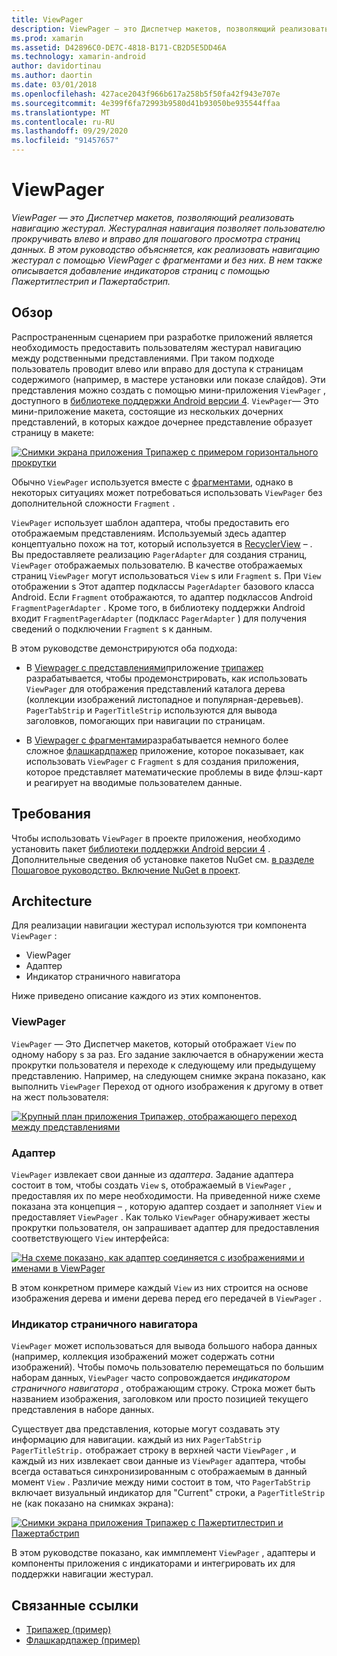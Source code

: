 ```yaml
---
title: ViewPager
description: ViewPager — это Диспетчер макетов, позволяющий реализовать навигацию жестурал. Жестуралная навигация позволяет пользователю прокручивать влево и вправо для пошагового просмотра страниц данных. В этом руководство объясняется, как реализовать навигацию жестурал с помощью ViewPager с фрагментами и без них. В нем также описывается добавление индикаторов страниц с помощью Пажертитлестрип и Пажертабстрип.
ms.prod: xamarin
ms.assetid: D42896C0-DE7C-4818-B171-CB2D5E5DD46A
ms.technology: xamarin-android
author: davidortinau
ms.author: daortin
ms.date: 03/01/2018
ms.openlocfilehash: 427ace2043f966b617a258b5f50fa42f943e707e
ms.sourcegitcommit: 4e399f6fa72993b9580d41b93050be935544ffaa
ms.translationtype: MT
ms.contentlocale: ru-RU
ms.lasthandoff: 09/29/2020
ms.locfileid: "91457657"
---
```

# <a name="viewpager"></a>ViewPager

_ViewPager — это Диспетчер макетов, позволяющий реализовать навигацию жестурал. Жестуралная навигация позволяет пользователю прокручивать влево и вправо для пошагового просмотра страниц данных. В этом руководство объясняется, как реализовать навигацию жестурал с помощью ViewPager с фрагментами и без них. В нем также описывается добавление индикаторов страниц с помощью Пажертитлестрип и Пажертабстрип._

## <a name="overview"></a>Обзор

Распространенным сценарием при разработке приложений является необходимость предоставить пользователям жестурал навигацию между родственными представлениями. При таком подходе пользователь проводит влево или вправо для доступа к страницам содержимого (например, в мастере установки или показе слайдов). Эти представления можно создать с помощью мини-приложения `ViewPager` , доступного в [библиотеке поддержки Android версии 4](https://www.nuget.org/packages/Xamarin.Android.Support.v4/). `ViewPager`— Это мини-приложение макета, состоящие из нескольких дочерних представлений, в которых каждое дочернее представление образует страницу в макете: 

[![Снимки экрана приложения Трипажер с примером горизонтального прокрутки](images/01-intro-sml.png)](images/01-intro.png#lightbox)

Обычно `ViewPager` используется вместе с [фрагментами](~/android/platform/fragments/index.md), однако в некоторых ситуациях может потребоваться использовать `ViewPager` без дополнительной сложности `Fragment` .

`ViewPager` использует шаблон адаптера, чтобы предоставить его отображаемым представлениям. Используемый здесь адаптер концептуально похож на тот, который используется в [RecyclerView](~/android/user-interface/layouts/recycler-view/index.md) &ndash; . Вы предоставляете реализацию `PagerAdapter` для создания страниц, `ViewPager` отображаемых пользователю. В качестве отображаемых страниц `ViewPager` могут использоваться `View` s или `Fragment` s. При `View` отображении s Этот адаптер подклассы `PagerAdapter` базового класса Android. Если `Fragment` отображаются, то адаптер подклассов Android `FragmentPagerAdapter` . Кроме того, в библиотеку поддержки Android входит `FragmentPagerAdapter` (подкласс `PagerAdapter` ) для получения сведений о подключении `Fragment` s к данным. 

В этом руководстве демонстрируются оба подхода: 

- В [Viewpager с представлениями](~/android/user-interface/controls/view-pager/viewpager-and-views.md)приложение [трипажер](/samples/xamarin/monodroid-samples/userinterface-treepager) разрабатывается, чтобы продемонстрировать, как использовать `ViewPager` для отображения представлений каталога дерева (коллекции изображений листопадное и популярная-деревьев). 
    `PagerTabStrip`  и `PagerTitleStrip` используются для вывода заголовков, помогающих при навигации по страницам.

- В [Viewpager с фрагментами](~/android/user-interface/controls/view-pager/viewpager-and-fragments.md)разрабатывается немного более сложное [флашкардпажер](/samples/xamarin/monodroid-samples/userinterface-flashcardpager) приложение, которое показывает, как использовать `ViewPager` с `Fragment` s для создания приложения, которое представляет математические проблемы в виде флэш-карт и реагирует на вводимые пользователем данные. 

## <a name="requirements"></a>Требования

Чтобы использовать `ViewPager` в проекте приложения, необходимо установить пакет [библиотеки поддержки Android версии 4](https://www.nuget.org/packages/Xamarin.Android.Support.v4/) . Дополнительные сведения об установке пакетов NuGet см. [в разделе Пошаговое руководство. Включение NuGet в проект](/visualstudio/mac/nuget-walkthrough). 

## <a name="architecture"></a>Architecture

Для реализации навигации жестурал используются три компонента `ViewPager` :

- ViewPager
- Адаптер
- Индикатор страничного навигатора

Ниже приведено описание каждого из этих компонентов.

### <a name="viewpager"></a>ViewPager

`ViewPager` — Это Диспетчер макетов, который отображает `View` по одному набору s за раз. Его задание заключается в обнаружении жеста прокрутки пользователя и переходе к следующему или предыдущему представлению. Например, на следующем снимке экрана показано, как выполнить `ViewPager` Переход от одного изображения к другому в ответ на жест пользователя: 

[![Крупный план приложения Трипажер, отображающего переход между представлениями](images/02-transition-sml.png)](images/02-transition.png#lightbox)

### <a name="adapter"></a>Адаптер

`ViewPager` извлекает свои данные из *адаптера*. Задание адаптера состоит в том, чтобы создать `View` s, отображаемый в `ViewPager` , предоставляя их по мере необходимости. На приведенной ниже схеме показана эта концепция &ndash; , которую адаптер создает и заполняет `View` и предоставляет `ViewPager` . Как только `ViewPager` обнаруживает жесты прокрутки пользователя, он запрашивает адаптер для предоставления соответствующего `View` интерфейса: 

[![На схеме показано, как адаптер соединяется с изображениями и именами в ViewPager](images/03-adapter-sml.png)](images/03-adapter.png#lightbox)

В этом конкретном примере каждый `View` из них строится на основе изображения дерева и имени дерева перед его передачей в `ViewPager` . 

### <a name="pager-indicator"></a>Индикатор страничного навигатора

`ViewPager` может использоваться для вывода большого набора данных (например, коллекция изображений может содержать сотни изображений). Чтобы помочь пользователю перемещаться по большим наборам данных, `ViewPager` часто сопровождается *индикатором страничного навигатора* , отображающим строку. Строка может быть названием изображения, заголовком или просто позицией текущего представления в наборе данных. 

Существует два представления, которые могут создавать эту информацию для навигации. каждый из них `PagerTabStrip` `PagerTitleStrip.` отображает строку в верхней части `ViewPager` , и каждый из них извлекает свои данные из `ViewPager` адаптера, чтобы всегда оставаться синхронизированным с отображаемым в данный момент `View` . Различие между ними состоит в том, что `PagerTabStrip` включает визуальный индикатор для "Current" строки, а `PagerTitleStrip` не (как показано на снимках экрана): 

[![Снимки экрана приложения Трипажер с Пажертитлестрип и Пажертабстрип](images/04-comparison-sml.png)](images/04-comparison.png#lightbox)

В этом руководстве показано, как иммплемент `ViewPager` , адаптеры и компоненты приложения с индикаторами и интегрировать их для поддержки навигации жестурал. 

## <a name="related-links"></a>Связанные ссылки

- [Трипажер (пример)](/samples/xamarin/monodroid-samples/userinterface-treepager)
- [Флашкардпажер (пример)](/samples/xamarin/monodroid-samples/userinterface-flashcardpager)